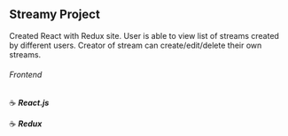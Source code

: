 ## Streamy Project

Created React with Redux site.
User is able to view list of streams created by different users.
Creator of stream can create/edit/delete their own streams.

###### Frontend

:coffee: **_React.js_**

:coffee: **_Redux_**
